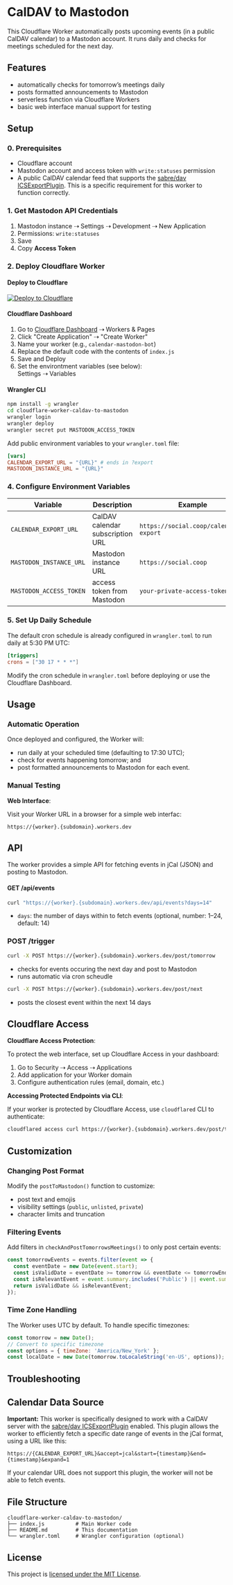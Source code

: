 # CalDAV to Mastodon

This Cloudflare Worker automatically posts upcoming events (in a public CalDAV calendar) to a Mastodon account. It runs daily and checks for meetings scheduled for the next day.

## Features

- automatically checks for tomorrow’s meetings daily
- posts formatted announcements to Mastodon
- serverless function via Cloudflare Workers
- basic web interface manual support for testing

## Setup

### 0. Prerequisites

- Cloudflare account
- Mastodon account and access token with `write:statuses` permission
- A public CalDAV calendar feed that supports the [sabre/dav ICSExportPlugin](https://sabre.io/dav/ics-export-plugin/). This is a specific requirement for this worker to function correctly.

### 1. Get Mastodon API Credentials

1. Mastodon instance ⇢ Settings ⇢ Development ⇢ New Application
2. Permissions:  `write:statuses`
2. Save
6. Copy **Access Token**

### 2. Deploy Cloudflare Worker

#### Deploy to Cloudflare

[![Deploy to Cloudflare](https://deploy.workers.cloudflare.com/button)](https://deploy.workers.cloudflare.com/?url=https://github.com/andesco/cloudflare-worker-caldav-to-mastodon)

#### Cloudflare Dashboard

1. Go to [Cloudflare Dashboard](https://dash.cloudflare.com) ⇢ Workers & Pages
2. Click "Create Application" ⇢ "Create Worker"
3. Name your worker (e.g., `calendar-mastodon-bot`)
4. Replace the default code with the contents of `index.js`
5. Save and Deploy
6. Set the environtment variables (see below): \
Settings ⇢ Variables

#### Wrangler CLI

```bash
npm install -g wrangler
cd cloudflare-worker-caldav-to-mastodon
wrangler login
wrangler deploy
wrangler secret put MASTODON_ACCESS_TOKEN
```

Add public environment variables to your `wrangler.toml` file:

```toml
[vars]
CALENDAR_EXPORT_URL = "{URL}" # ends in ?export
MASTODON_INSTANCE_URL = "{URL}"
```

### 4. Configure Environment Variables

| Variable | Description | Example |
|----------|-------------|---------|
| `CALENDAR_EXPORT_URL` | CalDAV calendar subscription URL | `https://social.coop/calendar/?export` |
| `MASTODON_INSTANCE_URL` | Mastodon instance URL | `https://social.coop` |
| `MASTODON_ACCESS_TOKEN` | access token from Mastodon | `your-private-access-token` |

### 5. Set Up Daily Schedule

The default cron schedule is already configured in `wrangler.toml` to run daily at 5:30 PM UTC:

```toml
[triggers]
crons = ["30 17 * * *"]
```
Modify the cron schedule in `wrangler.toml` before deploying or use the Cloudflare Dashboard.



## Usage

### Automatic Operation

Once deployed and configured, the Worker will:
- run daily at your scheduled time (defaulting to 17:30 UTC);
- check for events happening tomorrow; and
- post formatted announcements to Mastodon for each event.

### Manual Testing

**Web Interface**:

Visit your Worker URL in a browser for a simple web interfac:
```
https://{worker}.{subdomain}.workers.dev
```

## API

The worker provides a simple API for fetching events in jCal (JSON) and posting to Mastodon.

#### GET /api/events

```bash
curl "https://{worker}.{subdomain}.workers.dev/api/events?days=14"
```
-   `days`: the number of days within to fetch events (optional, number: 1–24, default: 14)

### POST /trigger

```bash
curl -X POST https://{worker}.{subdomain}.workers.dev/post/tomorrow
```
- checks for events occuring the next day and post to Mastodon
- runs automatic via cron scheudle

```bash
curl -X POST https://{worker}.{subdomain}.workers.dev/post/next
```
- posts the closest event within the next 14 days

## Cloudflare Access

**Cloudflare Access Protection**:

To protect the web interface, set up Cloudflare Access in your dashboard:
1. Go to Security ⇢ Access ⇢ Applications
2. Add application for your Worker domain
3. Configure authentication rules (email, domain, etc.)

**Accessing Protected Endpoints via CLI**:

If your worker is protected by Cloudflare Access, use `cloudflared` CLI to  authenticate:

```bash
cloudflared access curl https://{worker}.{subdomain}.workers.dev/post/tomorrow -X POST
```


## Customization

### Changing Post Format

Modify the `postToMastodon()` function to customize:
- post text and emojis
- visibility settings (`public`, `unlisted`, `private`)
- character limits and truncation

### Filtering Events

Add filters in `checkAndPostTomorrowsMeetings()` to only post certain events:

```javascript
const tomorrowEvents = events.filter(event => {
  const eventDate = new Date(event.start);
  const isValidDate = eventDate >= tomorrow && eventDate <= tomorrowEnd;
  const isRelevantEvent = event.summary.includes('Public') || event.summary.includes('Community');
  return isValidDate && isRelevantEvent;
});
```

### Time Zone Handling

The Worker uses UTC by default. To handle specific timezones:

```javascript
const tomorrow = new Date();
// Convert to specific timezone
const options = { timeZone: 'America/New_York' };
const localDate = new Date(tomorrow.toLocaleString('en-US', options));
```

## Troubleshooting

## Calendar Data Source

**Important:** This worker is specifically designed to work with a CalDAV server with the [sabre/dav ICSExportPlugin](https://sabre.io/dav/ics-export-plugin/) enabled. This plugin allows the worker to efficiently fetch a specific date range of events in the jCal format, using a URL like this:

```
https://{CALENDAR_EXPORT_URL}&accept=jcal&start={timestamp}&end={timestamp}&expand=1
```

If your calendar URL does not support this plugin, the worker will not be able to fetch events.


## File Structure

```
cloudflare-worker-caldav-to-mastodon/
├── index.js          # Main Worker code
├── README.md         # This documentation
└── wrangler.toml     # Wrangler configuration (optional)
```

## License

This project is [licensed under the MIT License](LICENSE).
